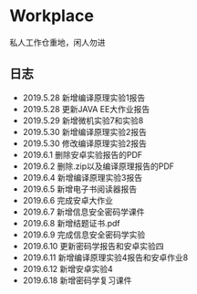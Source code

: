 # Workplace
私人工作仓重地，闲人勿进

## 日志
* 2019.5.28 新增编译原理实验1报告   
* 2019.5.28 更新JAVA EE大作业报告   
* 2019.5.29 新增微机实验7和实验8   
* 2019.5.30 新增编译原理实验2报告   
* 2019.5.30 修改编译原理实验2报告  
* 2019.6.1 删除安卓实验报告的PDF   
* 2019.6.2 删除.zip以及编译原理报告的PDF  
* 2019.6.4 新增编译原理实验3报告  
* 2019.6.5 新增电子书阅读器报告  
* 2019.6.6 完成安卓大作业  
* 2019.6.7 新增信息安全密码学课件  
* 2019.6.8 新增结题证书.pdf  
* 2019.6.9 完成信息安全密码学实验  
* 2019.6.10 更新密码学报告和安卓实验四  
* 2019.6.11 新增编译原理实验4报告和安卓作业8  
* 2019.6.12 新增安卓实验4
* 2019.6.18 新增密码学复习课件